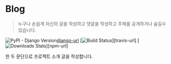 # Blog

> 누구나 손쉽게 자신의 글을 작성하고 댓글을 작성하고 주제를 공개하거나 숨길수 있습니다.


![PyPI - Django Version][django-image][django-url]
[![Build Status][travis-image]][travis-url]
[![Downloads Stats][npm-downloads]][npm-url]

한 두 문단으로 프로젝트 소개 글을 작성합니다.


<!-- Markdown link & img dfn's -->
[django-image]: https://img.shields.io/pypi/djversions/djangorestframework.svg?style=flat-square
[django-url]: https://www.djangoproject.com/
[npm-downloads]: https://img.shields.io/npm/dm/datadog-metrics.svg?style=flat-square
[travis-image]: https://img.shields.io/travis/dbader/node-datadog-metrics/master.svg?style=flat-square
